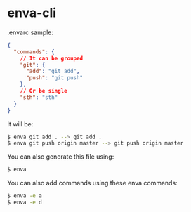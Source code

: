 # enva-cli

.envarc sample:

```json
{
  "commands": {
    // It can be grouped
    "git": {
      "add": "git add",
      "push": "git push"
    },
    // Or be single
    "sth": "sth"
  }
}
```

It will be:
```bash
$ enva git add . --> git add .
$ enva git push origin master --> git push origin master
```

You can also generate this file using:
```bash
$ enva
```

You can also add commands using these enva commands:
```bash
$ enva -e a
$ enva -e d
```